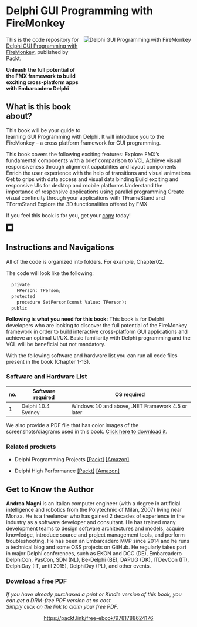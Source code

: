 # Delphi GUI Programming with FireMonkey

<a href="https://www.packtpub.com/application-development/delphi-gui-programming-firemonkey?utm_source=github&utm_medium=repository&utm_campaign=9781788624176"><img src="https://static.packt-cdn.com/products/9781788624176/cover/smaller" alt="Delphi GUI Programming with FireMonkey" height="256px" align="right"></a>

This is the code repository for [Delphi GUI Programming with FireMonkey](https://www.packtpub.com/application-development/delphi-gui-programming-firemonkey?utm_source=github&utm_medium=repository&utm_campaign=9781788624176), published by Packt.

**Unleash the full potential of the FMX framework to build exciting cross-platform apps with Embarcadero Delphi**

## What is this book about?
This book will be your guide to learning GUI Programming with Delphi. It will introduce you to the FireMonkey – a cross platform framework for GUI programming. 

This book covers the following exciting features:
Explore FMX’s fundamental components with a brief comparison to VCL
Achieve visual responsiveness through alignment capabilities and layout components
Enrich the user experience with the help of transitions and visual animations
Get to grips with data access and visual data binding
Build exciting and responsive UIs for desktop and mobile platforms
Understand the importance of responsive applications using parallel programming
Create visual continuity through your applications with TFrameStand and TFormStand
Explore the 3D functionalities offered by FMX




If you feel this book is for you, get your [copy](https://www.amazon.com/dp/1788624173) today!

<a href="https://www.packtpub.com/?utm_source=github&utm_medium=banner&utm_campaign=GitHubBanner"><img src="https://raw.githubusercontent.com/PacktPublishing/GitHub/master/GitHub.png" 
alt="https://www.packtpub.com/" border="5" /></a>

## Instructions and Navigations
All of the code is organized into folders. For example, Chapter02.

The code will look like the following:
```
  private
    FPerson: TPerson;
  protected
    procedure SetPerson(const Value: TPerson);
  public
```

**Following is what you need for this book:**
This book is for Delphi developers who are looking to discover the full potential of the FireMonkey framework in order to build interactive cross-platform GUI applications and achieve an optimal UI/UX. Basic familiarity with Delphi programming and the VCL will be beneficial but not mandatory.

With the following software and hardware list you can run all code files present in the book (Chapter 1-13).
### Software and Hardware List
| no. | Software required | OS required |
| -------- | ------------------------------------ | ----------------------------------- |
| 1 | Delphi 10.4 Sydney | Windows 10 and above, .NET Framework 4.5 or later |


We also provide a PDF file that has color images of the screenshots/diagrams used in this book. [Click here to download it](https://static.packt-cdn.com/downloads/9781788624176_ColorImages.pdf).

### Related products
* Delphi Programming Projects [[Packt]](https://www.packtpub.com/product/delphi-programming-projects/9781789130553?utm_source=github&utm_medium=repository&utm_campaign=9781789130553) [[Amazon]](https://www.amazon.com/dp/B07N8WNVGY)

* Delphi High Performance [[Packt]](https://www.packtpub.com/product/delphi-high-performance/9781788625456?utm_source=github&utm_medium=repository&utm_campaign=9781788625456) [[Amazon]](https://www.amazon.com/dp/B078YXTMDL)

## Get to Know the Author
**Andrea Magni** is an Italian computer engineer (with a degree in artificial intelligence and robotics from the Polytechnic of Milan, 2007) living near Monza. He is a freelancer who has gained 2 decades of experience in the industry as a software developer and consultant. He has trained many development teams to design software architectures and models, acquire knowledge, introduce source and project management tools, and perform troubleshooting. He has been an Embarcadero MVP since 2014 and he runs a technical blog and some OSS projects on GitHub. He regularly takes part in major Delphi conferences, such as EKON and DCC (DE), Embarcadero DelphiCon, PasCon, SDN (NL), Be-Delphi (BE), DAPUG (DK), ITDevCon (IT), DelphiDay (IT, until 2015), DelphiDay (PL), and other events.
### Download a free PDF

 <i>If you have already purchased a print or Kindle version of this book, you can get a DRM-free PDF version at no cost.<br>Simply click on the link to claim your free PDF.</i>
<p align="center"> <a href="https://packt.link/free-ebook/9781788624176">https://packt.link/free-ebook/9781788624176 </a> </p>